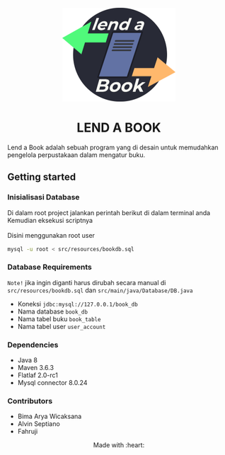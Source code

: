 <p align="center"> <img src="Logov1.png" width="256" height="212"> <br>
<h1 align="center" style="font-weight: bold"> LEND A BOOK </h1>

Lend a Book adalah sebuah program yang di desain untuk memudahkan pengelola perpustakaan dalam mengatur buku.
## Getting started
### Inisialisasi Database
Di dalam root project jalankan perintah berikut di dalam terminal anda Kemudian eksekusi scriptnya
<br> <br>
Disini menggunakan root user
```zsh
mysql -u root < src/resources/bookdb.sql
```
### Database Requirements 
`Note!` jika ingin diganti harus dirubah secara manual di `src/resources/bookdb.sql` dan `src/main/java/Database/DB.java`
- Koneksi `jdbc:mysql://127.0.0.1/book_db`
- Nama database `book_db`
- Nama tabel buku `book_table`
- Nama tabel user `user_account`

### Dependencies
- Java 8
- Maven 3.6.3
- Flatlaf 2.0-rc1
- Mysql connector 8.0.24

### Contributors
- Bima Arya Wicaksana
- Alvin Septiano
- Fahruji

<p align="center"> Made with :heart: </p>
